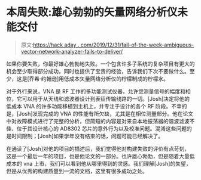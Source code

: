 # 本周失败:雄心勃勃的矢量网络分析仪未能交付

> 原文:[https://hack aday . com/2019/12/31/fail-of-the-week-ambiguous-vector-network-analyzer-fails-to-deliver/](https://hackaday.com/2019/12/31/fail-of-the-week-ambitious-vector-network-analyzer-fails-to-deliver/)

如果你要失败，你最好雄心勃勃地失败。一个包含许多子系统的复杂项目有更大的机会至少取得部分成功，同时也提供了宝贵的经验，告诉我们下次不要做什么。至少，这是[乔希·约翰逊]用低成本矢量网络分析仪的柠檬制成的柠檬水。

对于外行来说，VNA 是 RF 工作的多功能测试仪器，允许您测量信号的幅度和相位，它可以用于从天线和滤波器设计到表征传输线路的一切。[Josh]决定将他的低成本 VNA 的许多功能移植到主机上，并专注于设计的各个 RF 阶段。不幸的是，[Josh]发现完成的 VNA 的性能有所欠缺，尤其是在相位测量部分。他在论文中对故障模式进行了完整的分析，但简短的内容是对来自本地振荡器的谐波滤波不佳、位于其设计核心的 AD8302 芯片的意外行为以及校准问题。混淆这些问题的是时间限制；[Josh]如果学年没有结束的话，问题可能已经解决了。

在通读了[Josh]对他的项目的描述后，我们觉得他对构建失败的评价有点苛刻，这是一个最后一年的项目，也是他论文的一部分。也许雄心勃勃，但是随着大量低成本的 vna 上市，我们可以看到他从哪里得到的灵感。我们理解[Josh]的失望，但是从优秀的构建质量到一流的文档，这里有很多成功之处。